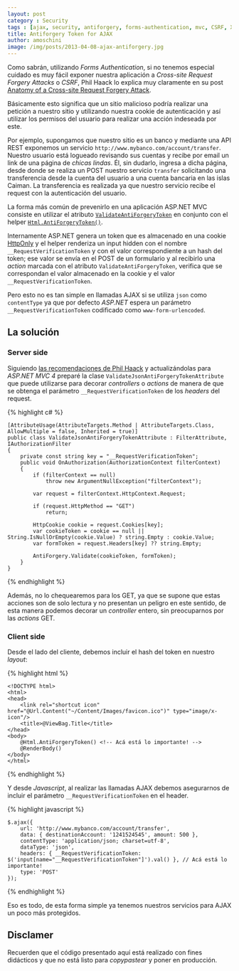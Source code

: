 ```yaml
---
layout: post
category : Security
tags : [ajax, security, antiforgery, forms-authentication, mvc, CSRF, XSRF]
title: Antiforgery Token for AJAX
author: amoschini
image: /img/posts/2013-04-08-ajax-antiforgery.jpg
---
```


Como sabrán, utilizando _Forms Authentication_, si no tenemos especial cuidado es 
muy fácil exponer nuestra aplicación a _Cross-site Request Forgery Attacks_ o 
_CSRF_, Phil Haack lo explica muy claramente en su post [Anatomy of a Cross-site 
Request Forgery Attack](http://haacked.com/archive/2009/04/02/anatomy-of-csrf-attack.aspx).

Básicamente esto significa que un sitio malicioso podría realizar una petición 
a nuestro sitio y utilizando nuestra cookie de autenticación y así utilizar los 
permisos del usuario para realizar una acción indeseada por este.

Por ejemplo, supongamos que nuestro sitio es un banco y mediante una API REST 
exponemos un servicio `http://www.mybanco.com/account/transfer`. Nuestro usuario 
está logueado revisando sus cuentas y recibe por email un link de una página de 
_chicas lindas_. Él, sin dudarlo, ingresa a dicha página, desde donde 
se realiza un POST nuestro servicio `transfer` solicitando una transferencia desde 
la cuenta del usuario a una cuenta bancaria en las islas Caiman. La transferencia 
es realizada ya que nuestro servicio recibe el request con la autenticación del 
usuario.

La forma más común de prevenirlo en una aplicación ASP.NET MVC consiste en 
utilizar el atributo [`ValidateAntiForgeryToken`](http://msdn.microsoft.com/en-us/library/system.web.mvc.validateantiforgerytokenattribute(v=vs.108).aspx) en conjunto con 
el helper [`Html.AntiForgeryToken()`](http://msdn.microsoft.com/en-us/library/system.web.mvc.htmlhelper.antiforgerytoken(v=vs.108).aspx). 

Internamente ASP.NET genera un token que es almacenado en una cookie [HttpOnly](https://www.owasp.org/index.php/HttpOnly) y el helper renderiza un input hidden con el 
nombre `__RequestVerificationToken`  y con el valor correspondiente a un hash del 
token; ese valor se envía en el POST de un formulario y al recibirlo una _action_ 
marcada con el atributo `ValidateAntiForgeryToken`, verifica que se correspondan 
el valor almacenado en la cookie y el valor `__RequestVerificationToken`.

Pero esto no es tan simple en llamadas AJAX si se utiliza `json` como `contentType` 
ya que por defecto _ASP.NET_ espera un parámetro `__RequestVerificationToken` codificado como `www-form-urlencoded`.

## La solución

### Server side

Siguiendo [las recomendaciones de Phil Haack](http://haacked.com/archive/2011/10/10/preventing-csrf-with-ajax.aspx) y actualizándolas para _ASP.NET MVC 4_ preparé la clase 
`ValidateJsonAntiForgeryTokenAttribute` que puede utilizarse para decorar 
_controllers_ o _actions_ de manera de que se obtenga el parámetro `__RequestVerificationToken` de los _headers_ del request.

{% highlight c# %}

    [AttributeUsage(AttributeTargets.Method | AttributeTargets.Class, AllowMultiple = false, Inherited = true)]
    public class ValidateJsonAntiForgeryTokenAttribute : FilterAttribute, IAuthorizationFilter
    {
        private const string key = "__RequestVerificationToken";
        public void OnAuthorization(AuthorizationContext filterContext)
        {
            if (filterContext == null)
                throw new ArgumentNullException("filterContext");

            var request = filterContext.HttpContext.Request;

            if (request.HttpMethod == "GET")
                return;

            HttpCookie cookie = request.Cookies[key];
            var cookieToken = cookie == null || String.IsNullOrEmpty(cookie.Value) ? string.Empty : cookie.Value;
            var formToken = request.Headers[key] ?? string.Empty;

            AntiForgery.Validate(cookieToken, formToken);
        }
    }

{% endhighlight %}

Además, no lo chequearemos para los GET, ya que se supone que estas acciones son 
de solo lectura y no presentan un peligro en este sentido, de esta manera 
podemos decorar un _controller_ entero, sin preocuparnos por las _actions_ GET.

### Client side

Desde el lado del cliente, debemos incluir el hash del token en nuestro 
_layout_:

{% highlight html %}

    <!DOCTYPE html>
    <html>
    <head>
        <link rel="shortcut icon" href="@Url.Content("~/Content/Images/favicon.ico")" type="image/x-icon"/>
        <title>@ViewBag.Title</title>    
    </head>
    <body>
        @Html.AntiForgeryToken() <!-- Acá está lo importante! -->
        @RenderBody()
    </body>
    </html>

{% endhighlight %}

Y desde _Javascript_, al realizar las llamadas AJAX debemos asegurarnos de incluir 
el parámetro `__RequestVerificationToken` en el header.

{% highlight javascript %}

    $.ajax({
        url: 'http://www.mybanco.com/account/transfer',
        data: { destinationAccount: '1241524545', amount: 500 },
        contentType: 'application/json; charset=utf-8',
        dataType: 'json',
        headers: { __RequestVerificationToken: $('input[name="__RequestVerificationToken"]').val() }, // Acá está lo importante!
        type: 'POST'
    });

{% endhighlight %}

Eso es todo, de esta forma simple ya tenemos nuestros servicios para AJAX un 
poco más protegidos.

## Disclamer

Recuerden que el código presentado aquí está realizado con fines didácticos y que 
no está listo para _copypastear_ y poner en producción.